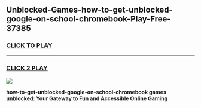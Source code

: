 
## Unblocked-Games-how-to-get-unblocked-google-on-school-chromebook-Play-Free-37385
<h3>
<a href="https://premium76.site?title=how-to-get-unblocked-google-on-school-chromebook&ref=23A">CLICK TO PLAY</a></h3>
<hr>

<h3>
<a href="https://premium76.site?title=how-to-get-unblocked-google-on-school-chromebook&ref=23A">CLICK 2 PLAY</a>
  
</h3>

<a href="https://premium76.site?title=how-to-get-unblocked-google-on-school-chromebook&ref=23A"><img src="https://clearcache.store/games.png"></a>


**how-to-get-unblocked-google-on-school-chromebook games unblocked: Your Gateway to Fun and Accessible Online Gaming**
